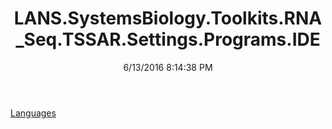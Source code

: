 ﻿---
title: LANS.SystemsBiology.Toolkits.RNA_Seq.TSSAR.Settings.Programs.IDE
date: 6/13/2016 8:14:38 PM
---

[Languages](T-LANS.SystemsBiology.Toolkits.RNA_Seq.TSSAR.Settings.Programs.IDE.Languages.html)
